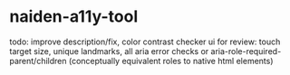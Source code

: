 # naiden-a11y-tool
todo: improve description/fix, color contrast checker ui
for review: touch target size, unique landmarks, all aria error checks or aria-role-required-parent/children (conceptually equivalent roles to native html elements)